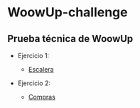# WoowUp-challenge
## Prueba técnica de WoowUp

- Ejercicio 1:
  - [Escalera](https://github.com/LuOfLuck/WoowUp-challenge/tree/master/escaleras)

- Ejercicio 2:
  - [Compras](https://github.com/LuOfLuck/WoowUp-challenge/tree/master/compras)
